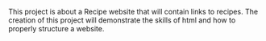 This project is about a Recipe website that will contain links to recipes.
The creation of this project will demonstrate the skills of html and how to 
properly structure a website. 
